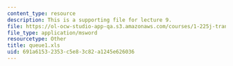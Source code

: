```yaml
---
content_type: resource
description: This is a supporting file for lecture 9.
file: https://ol-ocw-studio-app-qa.s3.amazonaws.com/courses/1-225j-transportation-flow-systems-fall-2002/691a61532353c5e83c82a1245e626036_queue1.xls
file_type: application/msword
resourcetype: Other
title: queue1.xls
uid: 691a6153-2353-c5e8-3c82-a1245e626036
---
```

